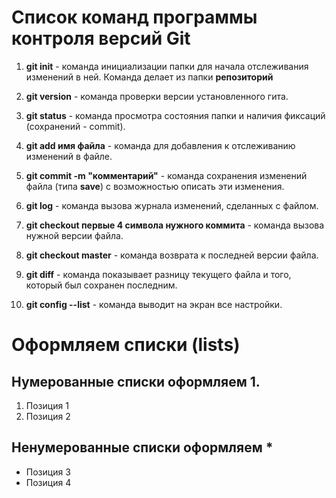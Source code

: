 # Список команд программы контроля версий Git


1. **git init** - команда инициализации папки для начала отслеживания изменений в ней. Команда делает из папки **репозиторий**

2. **git version** - команда проверки версии установленного гита.

3. **git status** -  команда просмотра состояния папки и наличия фиксаций (сохранений - commit).

4. **git add имя файла** - команда для добавления к отслеживанию изменений в файле.

5. **git commit -m "комментарий"** - команда сохранения изменений файла (типа **save**) с возможностью описать эти изменения.

6. **git log** - команда вызова журнала изменений, сделанных с файлом.

7. **git checkout первые 4 символа нужного коммита** - команда вызова нужной версии файла.

8. **git checkout master** - команда возврата к последней версии файла.

9. **git diff** - команда показывает разницу текущего файла и того, который был сохранен последним.

10. **git config --list** - команда выводит на экран все настройки.


# Оформляем списки (lists)

## Нумерованные списки оформляем 1.

1. Позиция 1
2. Позиция 2

## Ненумерованные списки оформляем *

* Позиция 3
* Позиция 4

